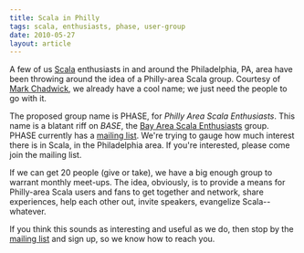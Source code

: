 ```yaml
---
title: Scala in Philly
tags: scala, enthusiasts, phase, user-group
date: 2010-05-27
layout: article
---
```


A few of us [Scala][] enthusiasts in and around the Philadelphia, PA, area
have been throwing around the idea of a Philly-area Scala group. Courtesy
of [Mark Chadwick][], we already have a cool name; we just need the people
to go with it.

The proposed group name is PHASE, for *Philly Area Scala Enthusiasts*. This
name is a blatant riff on *BASE*, the [Bay Area Scala Enthusiasts][] group.
PHASE currently has a [mailing list][]. We're trying to gauge how much
interest there is in Scala, in the Philadelphia area. If you're interested,
please come join the mailing list.

If we can get 20 people (give or take), we have a big enough group to
warrant monthly meet-ups. The idea, obviously, is to provide a means for
Philly-area Scala users and fans to get together and network, share
experiences, help each other out, invite speakers, evangelize
Scala--whatever.

If you think this sounds as interesting and useful as we do, then stop by
the [mailing list][] and sign up, so we know how to reach you.

[mailing list]: http://groups.google.com/group/scala-phase
[Scala]: http://www.scala-lang.org/
[Mark Chadwick]: http://hipstersinc.com/
[Bay Area Scala Enthusiasts]: http://groups.google.com/group/scala-base


